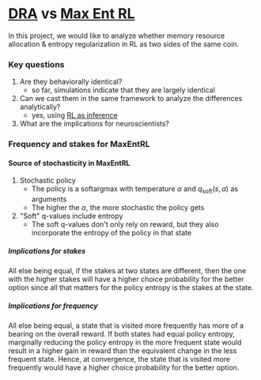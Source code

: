 # [DRA](https://papers.nips.cc/paper/2020/hash/c4fac8fb3c9e17a2f4553a001f631975-Abstract.html) vs [Max Ent RL](https://arxiv.org/pdf/1801.01290.pdf)

In this project, we would like to analyze whether memory resource allocation & entropy regularization in RL as two sides of the same coin.

### Key questions

1. Are they behaviorally identical?
   - so far, simulations indicate that they are largely identical
2. Can we cast them in the same framework to analyze the differences analytically?
   - yes, using [RL as inference](https://arxiv.org/abs/1805.00909)
3. What are the implications for neuroscientists?

### Frequency and stakes for MaxEntRL

#### Source of stochasticity in MaxEntRL

1. Stochastic policy
   - The policy is a softargmax with temperature $\alpha$ and $q_\text{soft}(s,a)$ as arguments
   - The higher the $\alpha$, the more stochastic the policy gets
2. "Soft" q-values include entropy
   - The soft q-values don't only rely on reward, but they also incorporate the entropy of the policy in that state

##### Implications for stakes

All else being equal, if the stakes at two states are different, then the one with the higher stakes will have a higher choice probability for the better option since all that matters for the policy entropy is the stakes at the state.

##### Implications for frequency

All else being equal, a state that is visited more frequently has more of a bearing on the overall reward. If both states had equal policy entropy, marginally reducing the policy entropy in the more frequent state would result in a higher gain in reward than the equivalent change in the less frequent state. Hence, at convergence, the state that is visited more frequently would have a higher choice probability for the better option.
